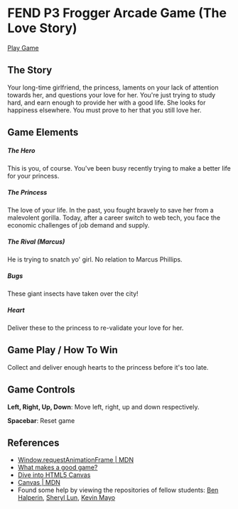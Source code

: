 FEND P3 Frogger Arcade Game (The Love Story)
============================================

[Play Game](http://haopei.github.io/frontend-nanodegree-arcade-game/index.html)

## The Story

Your long-time girlfriend, the princess, laments on your lack of attention towards her, and questions your love for her. You're just trying to study hard, and earn enough to provide her with a good life. She looks for happiness elsewhere. You must prove to her that you still love her.


## Game Elements

##### The Hero
This is you, of course. You've been busy recently trying to make a better life for your princess.

##### The Princess
The love of your life. In the past, you fought bravely to save her from a malevolent gorilla. Today, after a career switch to web tech, you face the economic challenges of job demand and supply. 

##### The Rival (Marcus)
He is trying to snatch yo' girl. No relation to Marcus Phillips.

##### Bugs
These giant insects have taken over the city!

##### Heart
Deliver these to the princess to re-validate your love for her.


## Game Play / How To Win

Collect and deliver enough hearts to the princess before it's too late.


## Game Controls

**Left, Right, Up, Down**: Move left, right, up and down respectively.

**Spacebar**: Reset game

## References

- [Window.requestAnimationFrame | MDN](https://developer.mozilla.org/en/docs/Web/API/window.requestAnimationFrame)
- [What makes a good game?](http://serc.carleton.edu/introgeo/games/goodgame.html)
- [Dive into HTML5 Canvas](http://diveintohtml5.info/canvas.html)
- [Canvas | MDN](https://developer.mozilla.org/en-US/docs/Web/API/Canvas_API)
- Found some help by viewing the repositories of fellow students: [Ben Halperin](https://github.com/bahalps/frontend-nanodegree-arcade-game), [Sheryl Lun](https://github.com/sheryllun/Project3-BugAvoider), [Kevin Mayo](https://github.com/kevdonk/frontend-nanodegree-arcade-game)
